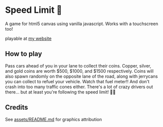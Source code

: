 # Speed Limit 🛑
A game for html5 canvas using vanilla javascript. Works with a touchscreen too!

playable at [my website](https://fun.tassaron.com/speed-limit)

## How to play
Pass cars ahead of you in your lane to collect their coins. Copper, silver, and gold coins are worth $500, $1000, and $1500 respectively. Coins will also spawn randomly on the opposite lane of the road, along with jerrycans you can collect to refuel your vehicle. Watch that fuel meter!! And don't crash into too many traffic cones either. There's a lot of crazy drivers out there... but at least you're following the speed limit! 🤷‍♀️

## Credits
See [assets/README.md](assets/README.md) for graphics attribution